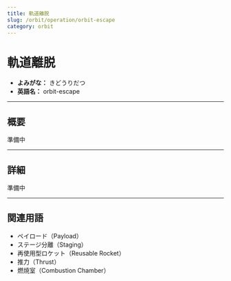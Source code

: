 ```yaml
---
title: 軌道離脱
slug: /orbit/operation/orbit-escape
category: orbit
---
```


# 軌道離脱

- **よみがな：** きどうりだつ  
- **英語名：** orbit-escape  

---

## 概要

準備中  

---

## 詳細

準備中  

---

## 関連用語

- ペイロード（Payload）
- ステージ分離（Staging）
- 再使用型ロケット（Reusable Rocket）
- 推力（Thrust）
- 燃焼室（Combustion Chamber）
